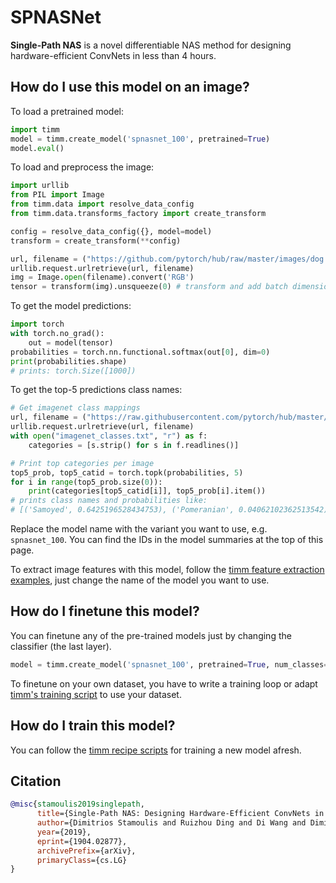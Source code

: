 # SPNASNet

**Single-Path NAS** is a novel differentiable NAS method for designing hardware-efficient ConvNets in less than 4 hours.

## How do I use this model on an image?
To load a pretrained model:

```python
import timm
model = timm.create_model('spnasnet_100', pretrained=True)
model.eval()
```

To load and preprocess the image:
```python 
import urllib
from PIL import Image
from timm.data import resolve_data_config
from timm.data.transforms_factory import create_transform

config = resolve_data_config({}, model=model)
transform = create_transform(**config)

url, filename = ("https://github.com/pytorch/hub/raw/master/images/dog.jpg", "dog.jpg")
urllib.request.urlretrieve(url, filename)
img = Image.open(filename).convert('RGB')
tensor = transform(img).unsqueeze(0) # transform and add batch dimension
```

To get the model predictions:
```python
import torch
with torch.no_grad():
    out = model(tensor)
probabilities = torch.nn.functional.softmax(out[0], dim=0)
print(probabilities.shape)
# prints: torch.Size([1000])
```

To get the top-5 predictions class names:
```python
# Get imagenet class mappings
url, filename = ("https://raw.githubusercontent.com/pytorch/hub/master/imagenet_classes.txt", "imagenet_classes.txt")
urllib.request.urlretrieve(url, filename) 
with open("imagenet_classes.txt", "r") as f:
    categories = [s.strip() for s in f.readlines()]

# Print top categories per image
top5_prob, top5_catid = torch.topk(probabilities, 5)
for i in range(top5_prob.size(0)):
    print(categories[top5_catid[i]], top5_prob[i].item())
# prints class names and probabilities like:
# [('Samoyed', 0.6425196528434753), ('Pomeranian', 0.04062102362513542), ('keeshond', 0.03186424449086189), ('white wolf', 0.01739676296710968), ('Eskimo dog', 0.011717947199940681)]
```

Replace the model name with the variant you want to use, e.g. `spnasnet_100`. You can find the IDs in the model summaries at the top of this page.

To extract image features with this model, follow the [timm feature extraction examples](https://rwightman.github.io/pytorch-image-models/feature_extraction/), just change the name of the model you want to use.

## How do I finetune this model?
You can finetune any of the pre-trained models just by changing the classifier (the last layer).
```python
model = timm.create_model('spnasnet_100', pretrained=True, num_classes=NUM_FINETUNE_CLASSES)
```
To finetune on your own dataset, you have to write a training loop or adapt [timm's training
script](https://github.com/rwightman/pytorch-image-models/blob/master/train.py) to use your dataset.

## How do I train this model?

You can follow the [timm recipe scripts](https://rwightman.github.io/pytorch-image-models/scripts/) for training a new model afresh.

## Citation

```BibTeX
@misc{stamoulis2019singlepath,
      title={Single-Path NAS: Designing Hardware-Efficient ConvNets in less than 4 Hours}, 
      author={Dimitrios Stamoulis and Ruizhou Ding and Di Wang and Dimitrios Lymberopoulos and Bodhi Priyantha and Jie Liu and Diana Marculescu},
      year={2019},
      eprint={1904.02877},
      archivePrefix={arXiv},
      primaryClass={cs.LG}
}
```

<!--
Type: model-index
Collections:
- Name: SPNASNet
  Paper:
    Title: 'Single-Path NAS: Designing Hardware-Efficient ConvNets in less than 4
      Hours'
    URL: https://paperswithcode.com/paper/single-path-nas-designing-hardware-efficient
Models:
- Name: spnasnet_100
  In Collection: SPNASNet
  Metadata:
    FLOPs: 442385600
    Parameters: 4420000
    File Size: 17902337
    Architecture:
    - Average Pooling
    - Batch Normalization
    - Convolution
    - Depthwise Separable Convolution
    - Dropout
    - ReLU
    Tasks:
    - Image Classification
    Training Data:
    - ImageNet
    ID: spnasnet_100
    Crop Pct: '0.875'
    Image Size: '224'
    Interpolation: bilinear
  Code: https://github.com/rwightman/pytorch-image-models/blob/9a25fdf3ad0414b4d66da443fe60ae0aa14edc84/timm/models/efficientnet.py#L995
  Weights: https://github.com/rwightman/pytorch-image-models/releases/download/v0.1-weights/spnasnet_100-048bc3f4.pth
  Results:
  - Task: Image Classification
    Dataset: ImageNet
    Metrics:
      Top 1 Accuracy: 74.08%
      Top 5 Accuracy: 91.82%
-->